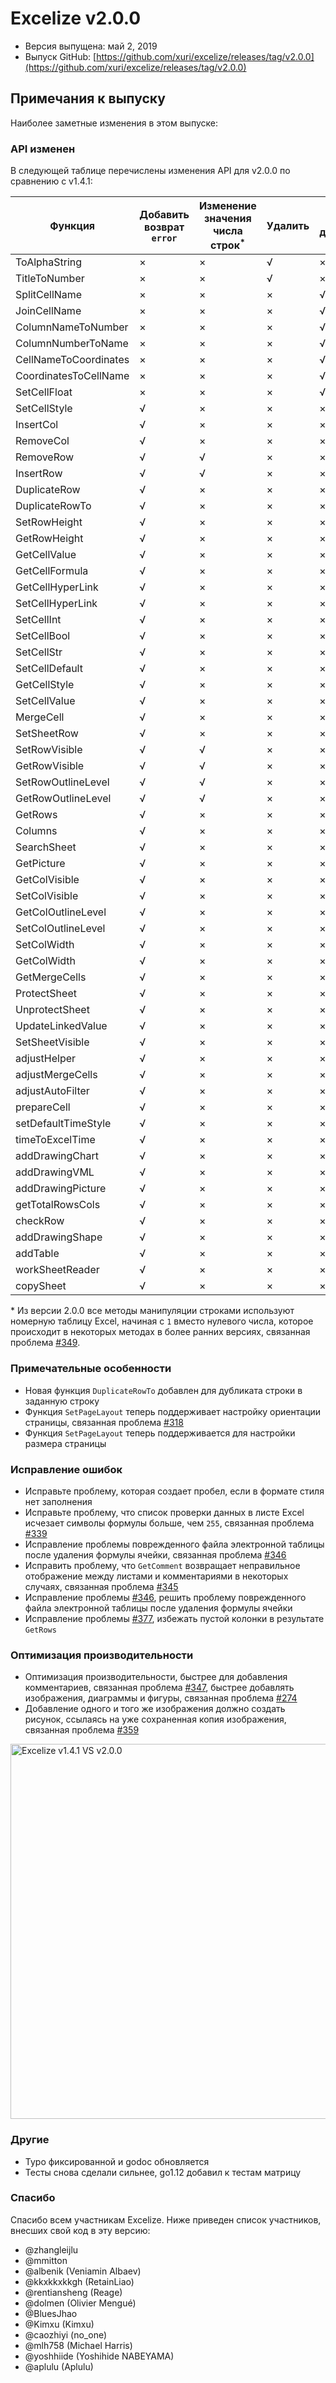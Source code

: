 # Excelize v2.0.0

* Версия выпущена: май 2, 2019
* Выпуск GitHub: [https://github.com/xuri/excelize/releases/tag/v2.0.0](https://github.com/xuri/excelize/releases/tag/v2.0.0)

## Примечания к выпуску

Наиболее заметные изменения в этом выпуске:

### API изменен

В следующей таблице перечислены изменения API для v2.0.0 по сравнению с v1.4.1:

|Функция|Добавить возврат `error`|Изменение значения числа строк<sup>\*</sup>|Удалить|Новое дополнение|
|---|---|---|---|---|
|ToAlphaString|&times;|&times;|&radic;|&times;|
|TitleToNumber|&times;|&times;|&radic;|&times;|
|SplitCellName|&times;|&times;|&times;|&radic;|
|JoinCellName|&times;|&times;|&times;|&radic;|
|ColumnNameToNumber|&times;|&times;|&times;|&radic;|
|ColumnNumberToName|&times;|&times;|&times;|&radic;|
|CellNameToCoordinates|&times;|&times;|&times;|&radic;|
|CoordinatesToCellName|&times;|&times;|&times;|&radic;|
|SetCellFloat|&times;|&times;|&times;|&radic;|
|SetCellStyle|&radic;|&times;|&times;|&times;|
|InsertCol|&radic;|&times;|&times;|&times;|
|RemoveCol|&radic;|&times;|&times;|&times;|
|RemoveRow|&radic;|&radic;|&times;|&times;|
|InsertRow|&radic;|&radic;|&times;|&times;|
|DuplicateRow|&radic;|&times;|&times;|&times;|
|DuplicateRowTo|&radic;|&times;|&times;|&times;|
|SetRowHeight|&radic;|&times;|&times;|&times;|
|GetRowHeight|&radic;|&times;|&times;|&times;|
|GetCellValue|&radic;|&times;|&times;|&times;|
|GetCellFormula|&radic;|&times;|&times;|&times;|
|GetCellHyperLink|&radic;|&times;|&times;|&times;|
|SetCellHyperLink|&radic;|&times;|&times;|&times;|
|SetCellInt|&radic;|&times;|&times;|&times;|
|SetCellBool|&radic;|&times;|&times;|&times;|
|SetCellStr|&radic;|&times;|&times;|&times;|
|SetCellDefault|&radic;|&times;|&times;|&times;|
|GetCellStyle|&radic;|&times;|&times;|&times;|
|SetCellValue|&radic;|&times;|&times;|&times;|
|MergeCell|&radic;|&times;|&times;|&times;|
|SetSheetRow|&radic;|&times;|&times;|&times;|
|SetRowVisible|&radic;|&radic;|&times;|&times;|
|GetRowVisible|&radic;|&radic;|&times;|&times;|
|SetRowOutlineLevel|&radic;|&radic;|&times;|&times;|
|GetRowOutlineLevel|&radic;|&radic;|&times;|&times;|
|GetRows|&radic;|&times;|&times;|&times;|
|Columns|&radic;|&times;|&times;|&times;|
|SearchSheet|&radic;|&times;|&times;|&times;|
|GetPicture|&radic;|&times;|&times;|&times;|
|GetColVisible|&radic;|&times;|&times;|&times;|
|SetColVisible|&radic;|&times;|&times;|&times;|
|GetColOutlineLevel|&radic;|&times;|&times;|&times;|
|SetColOutlineLevel|&radic;|&times;|&times;|&times;|
|SetColWidth|&radic;|&times;|&times;|&times;|
|GetColWidth|&radic;|&times;|&times;|&times;|
|GetMergeCells|&radic;|&times;|&times;|&times;|
|ProtectSheet|&radic;|&times;|&times;|&times;|
|UnprotectSheet|&radic;|&times;|&times;|&times;|
|UpdateLinkedValue|&radic;|&times;|&times;|&times;|
|SetSheetVisible|&radic;|&times;|&times;|&times;|
|adjustHelper|&radic;|&times;|&times;|&times;|
|adjustMergeCells|&radic;|&times;|&times;|&times;|
|adjustAutoFilter|&radic;|&times;|&times;|&times;|
|prepareCell|&radic;|&times;|&times;|&times;|
|setDefaultTimeStyle|&radic;|&times;|&times;|&times;|
|timeToExcelTime|&radic;|&times;|&times;|&times;|
|addDrawingChart|&radic;|&times;|&times;|&times;|
|addDrawingVML|&radic;|&times;|&times;|&times;|
|addDrawingPicture|&radic;|&times;|&times;|&times;|
|getTotalRowsCols|&radic;|&times;|&times;|&times;|
|checkRow|&radic;|&times;|&times;|&times;|
|addDrawingShape|&radic;|&times;|&times;|&times;|
|addTable|&radic;|&times;|&times;|&times;|
|workSheetReader|&radic;|&times;|&times;|&times;|
|copySheet|&radic;|&times;|&times;|&times;|

\* Из версии 2.0.0 все методы манипуляции строками используют номерную таблицу Excel, начиная с `1` вместо нулевого числа, которое происходит в некоторых методах в более ранних версиях, связанная проблема [#349](https://github.com/xuri/excelize/issues/349).

### Примечательные особенности

* Новая функция `DuplicateRowTo` добавлен для дубликата строки в заданную строку
* Функция `SetPageLayout` теперь поддерживает настройку ориентации страницы, связанная проблема [#318](https://github.com/xuri/excelize/issues/318)
* Функция `SetPageLayout` теперь поддерживается для настройки размера страницы

### Исправление ошибок

* Исправьте проблему, которая создает пробел, если в формате стиля нет заполнения
* Исправьте проблему, что список проверки данных в листе Excel исчезает символы формулы больше, чем `255`, связанная проблема [#339](https://github.com/xuri/excelize/issues/339)
* Исправление проблемы поврежденного файла электронной таблицы после удаления формулы ячейки, связанная проблема [#346](https://github.com/xuri/excelize/issues/346)
* Исправить проблему, что `GetComment` возвращает неправильное отображение между листами и комментариями в некоторых случаях, связанная проблема [#345](https://github.com/xuri/excelize/issues/345)
* Исправление проблемы [#346](https://github.com/xuri/excelize/issues/346), решить проблему поврежденного файла электронной таблицы после удаления формулы ячейки
* Исправление проблемы [#377](https://github.com/xuri/excelize/issues/377), избежать пустой колонки в результате `GetRows`

### Оптимизация производительности

* Оптимизация производительности, быстрее для добавления комментариев, связанная проблема [#347](https://github.com/xuri/excelize/issues/347), быстрее добавлять изображения, диаграммы и фигуры, связанная проблема [#274](https://github.com/xuri/excelize/issues/274)
* Добавление одного и того же изображения должно создать рисунок, ссылаясь на
уже сохраненная копия изображения, связанная проблема [#359](https://github.com/xuri/excelize/issues/359)

<img src="https://user-images.githubusercontent.com/2809468/56576273-7e7f1d80-65fa-11e9-8b47-7b171c5e67e3.png" width="600" alt="Excelize v1.4.1 VS v2.0.0">

### Другие

* Typo фиксированной и godoc обновляется
* Тесты снова сделали сильнее, go1.12 добавил к тестам матрицу

### Спасибо

Спасибо всем участникам Excelize. Ниже приведен список участников, внесших свой код в эту версию:

* @zhangleijlu
* @mmitton
* @albenik (Veniamin Albaev)
* @kkxkkxkkgh (RetainLiao)
* @rentiansheng (Reage)
* @dolmen (Olivier Mengué)
* @BluesJhao
* @Kimxu (Kimxu)
* @caozhiyi (no_one)
* @mlh758 (Michael Harris)
* @yoshhiide (Yoshihide NABEYAMA)
* @aplulu (Aplulu)
